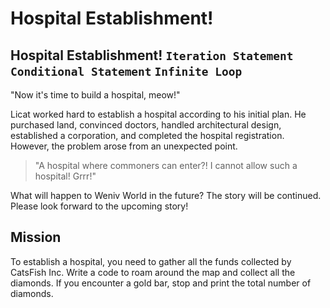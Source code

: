 # Hospital Establishment!

## Hospital Establishment! `Iteration Statement` `Conditional Statement` `Infinite Loop`

"Now it's time to build a hospital, meow!"

Licat worked hard to establish a hospital according to his initial plan. He purchased land, convinced doctors, handled architectural design, established a corporation, and completed the hospital registration. However, the problem arose from an unexpected point.

> "A hospital where commoners can enter?! I cannot allow such a hospital! Grrr!"

What will happen to Weniv World in the future? The story will be continued. Please look forward to the upcoming story!


## Mission

To establish a hospital, you need to gather all the funds collected by CatsFish Inc.
 Write a code to roam around the map and collect all the diamonds. If you encounter a gold bar, stop and print the total number of diamonds.
